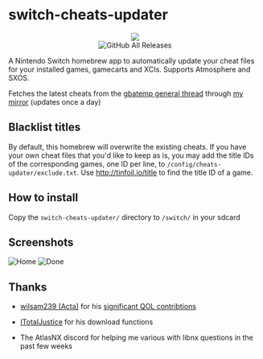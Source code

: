 # switch-cheats-updater
<p align="center">
<img src = "https://user-images.githubusercontent.com/61667930/78696328-916c2a00-78ff-11ea-95e4-f104e8428e64.jpg"\><br>
<img alt="GitHub All Releases" src="https://img.shields.io/github/downloads/HamletDuFromage/switch-cheats-updater/total">
</p>

A Nintendo Switch homebrew app to automatically update your cheat files for your installed games, gamecarts and XCIs. Supports Atmosphere and SXOS.


Fetches the latest cheats from the [gbatemp general thread](https://gbatemp.net/download/cheat-codes-sxos-and-ams-main-cheat-file-updated.36311/updates) through [my mirror](https://github.com/HamletDuFromage/switch-cheats-db/releases) (updates once a day)

## Blacklist titles
By default, this homebrew will overwrite the existing cheats. If you have your own cheat files that you'd like to keep as is, you may add the title IDs of the corresponding games, one ID per line, to `/config/cheats-updater/exclude.txt`. Use http://tinfoil.io/title to find the title ID of a game.

## How to install
Copy the `switch-cheats-updater/` directory to `/switch/` in your sdcard

## Screenshots
![Home](https://user-images.githubusercontent.com/61667930/81458764-74e03d80-919c-11ea-87da-0073dad8aebe.jpg)
![Done](https://user-images.githubusercontent.com/61667930/81458769-81649600-919c-11ea-813d-6c34bc4266c7.jpg)

## Thanks
- [wilsam239 (Acta)](https://github.com/wilsam239) for his [significant QOL contribtions](https://github.com/HamletDuFromage/switch-cheats-updater/pull/3)

- [ITotalJustice](https://github.com/ITotalJustice) for his download functions

- The AtlasNX discord for helping me various with libnx questions in the past few weeks
